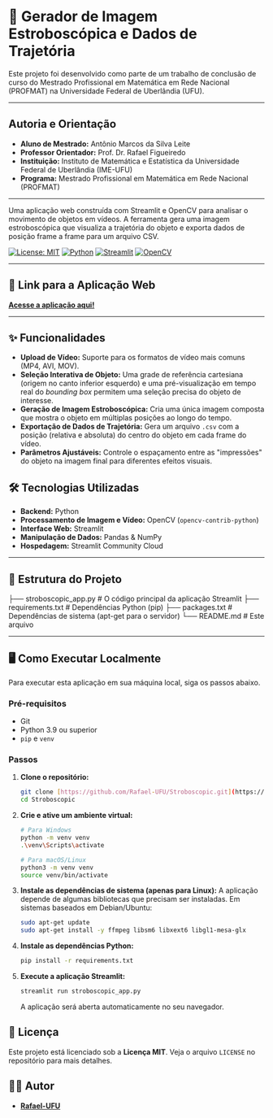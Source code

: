 # 🔬 Gerador de Imagem Estroboscópica e Dados de Trajetória

Este projeto foi desenvolvido como parte de um trabalho de conclusão de curso do Mestrado Profissional em Matemática em Rede Nacional (PROFMAT) na Universidade Federal de Uberlândia (UFU).

---

## Autoria e Orientação

* **Aluno de Mestrado:** Antônio Marcos da Silva Leite
* **Professor Orientador:** Prof. Dr. Rafael Figueiredo
* **Instituição:** Instituto de Matemática e Estatística da Universidade Federal de Uberlândia (IME-UFU)
* **Programa:** Mestrado Profissional em Matemática em Rede Nacional (PROFMAT)

---

Uma aplicação web construída com Streamlit e OpenCV para analisar o movimento de objetos em vídeos. A ferramenta gera uma imagem estroboscópica que visualiza a trajetória do objeto e exporta dados de posição frame a frame para um arquivo CSV.

[![License: MIT](https://img.shields.io/badge/License-MIT-yellow.svg)](https://opensource.org/licenses/MIT)
[![Python](https://img.shields.io/badge/Python-3.9+-blue.svg)](https://www.python.org/)
[![Streamlit](https://img.shields.io/badge/Streamlit-1.25+-ff4b4b.svg)](https://streamlit.io)
[![OpenCV](https://img.shields.io/badge/OpenCV-4.x-5C3EE8.svg)](https://opencv.org/)

---

## 🚀 Link para a Aplicação Web

**[Acesse a aplicação aqui!](https://stroboscopic-pvy4jugzxv6nnfkzmogyhg.streamlit.app/)**

---

## ✨ Funcionalidades

- **Upload de Vídeo:** Suporte para os formatos de vídeo mais comuns (MP4, AVI, MOV).
- **Seleção Interativa de Objeto:** Uma grade de referência cartesiana (origem no canto inferior esquerdo) e uma pré-visualização em tempo real do *bounding box* permitem uma seleção precisa do objeto de interesse.
- **Geração de Imagem Estroboscópica:** Cria uma única imagem composta que mostra o objeto em múltiplas posições ao longo do tempo.
- **Exportação de Dados de Trajetória:** Gera um arquivo `.csv` com a posição (relativa e absoluta) do centro do objeto em cada frame do vídeo.
- **Parâmetros Ajustáveis:** Controle o espaçamento entre as "impressões" do objeto na imagem final para diferentes efeitos visuais.

## 🛠️ Tecnologias Utilizadas

- **Backend:** Python
- **Processamento de Imagem e Vídeo:** OpenCV (`opencv-contrib-python`)
- **Interface Web:** Streamlit
- **Manipulação de Dados:** Pandas & NumPy
- **Hospedagem:** Streamlit Community Cloud

---

## 📂 Estrutura do Projeto
├── stroboscopic_app.py   # O código principal da aplicação Streamlit
├── requirements.txt      # Dependências Python (pip)
├── packages.txt          # Dependências de sistema (apt-get para o servidor)
└── README.md             # Este arquivo

---

## 🖥️ Como Executar Localmente

Para executar esta aplicação em sua máquina local, siga os passos abaixo.

### Pré-requisitos

- Git
- Python 3.9 ou superior
- `pip` e `venv`

### Passos

1.  **Clone o repositório:**
    ```bash
    git clone [https://github.com/Rafael-UFU/Stroboscopic.git](https://github.com/Rafael-UFU/Stroboscopic.git)
    cd Stroboscopic
    ```

2.  **Crie e ative um ambiente virtual:**
    ```bash
    # Para Windows
    python -m venv venv
    .\venv\Scripts\activate

    # Para macOS/Linux
    python3 -m venv venv
    source venv/bin/activate
    ```

3.  **Instale as dependências de sistema (apenas para Linux):**
    A aplicação depende de algumas bibliotecas que precisam ser instaladas. Em sistemas baseados em Debian/Ubuntu:
    ```bash
    sudo apt-get update
    sudo apt-get install -y ffmpeg libsm6 libxext6 libgl1-mesa-glx
    ```

4.  **Instale as dependências Python:**
    ```bash
    pip install -r requirements.txt
    ```

5.  **Execute a aplicação Streamlit:**
    ```bash
    streamlit run stroboscopic_app.py
    ```
    A aplicação será aberta automaticamente no seu navegador.

## 📄 Licença

Este projeto está licenciado sob a **Licença MIT**. Veja o arquivo `LICENSE` no repositório para mais detalhes.

## 👨‍💻 Autor

- **[Rafael-UFU](https://github.com/Rafael-UFU)**


